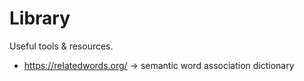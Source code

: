 # Library

Useful tools & resources.

- https://relatedwords.org/ -> semantic word association dictionary
